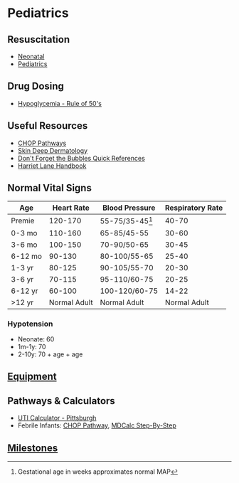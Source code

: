 # Pediatrics

## Resuscitation

- [Neonatal](/pediatrics/neonatal)
- [Pediatrics](/pediatrics/pediatric_resuscitation)

## Drug Dosing

- [Hypoglycemia - Rule of 50's](/pediatrics/hypoglycemia)


## Useful Resources

- [CHOP Pathways](https://www.chop.edu/pathways-library/emergency)
- [Skin Deep Dermatology](https://dftbskindeep.com/)
- [Don't Forget the Bubbles Quick References](https://dontforgetthebubbles.com/quick-reference/)
- [Harriet Lane Handbook](https://www.unboundmedicine.com/harrietlane/)

## Normal Vital Signs
| Age     	| Heart Rate   	| Blood Pressure 	| Respiratory Rate 	|
|---------	|--------------	|----------------	|------------------	|
| Premie  	| 120-170      	| 55-75/35-45[^1]   	| 40-70            	|
| 0-3 mo  	| 110-160      	| 65-85/45-55    	| 30-60            	|
| 3-6 mo  	| 100-150      	| 70-90/50-65    	| 30-45            	|
| 6-12 mo 	| 90-130       	| 80-100/55-65   	| 25-40            	|
| 1-3 yr  	| 80-125       	| 90-105/55-70   	| 20-30            	|
| 3-6 yr  	| 70-115       	| 95-110/60-75   	| 20-25            	|
| 6-12 yr 	| 60-100       	| 100-120/60-75  	| 14-22            	|
| >12 yr  	| Normal Adult 	| Normal Adult   	| Normal Adult     	|


### Hypotension
- Neonate: 60
- 1m-1y: 70
- 2-10y: 70 + age + age

## [Equipment](/pediatrics/equipment)

## Pathways & Calculators

- [UTI Calculator - Pittsburgh](https://uticalc.pitt.edu/)
- Febrile Infants: [CHOP Pathway](https://www.chop.edu/clinical-pathway/febrile-infant-emergent-evaluation-clinical-pathway), [MDCalc Step-By-Step](https://www.mdcalc.com/calc/1801/step-step-approach-febrile-infants)


## [Milestones](/pediatrics/milestones)

[^1]: Gestational age in weeks approximates normal MAP